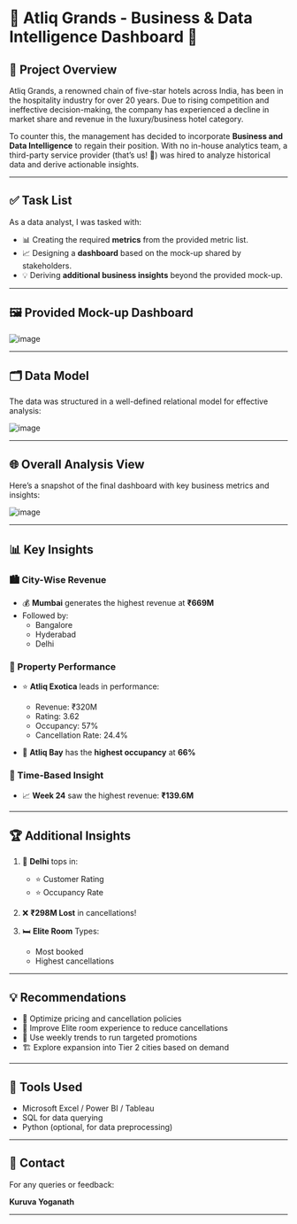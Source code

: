# 🏨 Atliq Grands - Business & Data Intelligence Dashboard 🚀

## 📘 Project Overview

Atliq Grands, a renowned chain of five-star hotels across India, has been in the hospitality industry for over 20 years. Due to rising competition and ineffective decision-making, the company has experienced a decline in market share and revenue in the luxury/business hotel category.

To counter this, the management has decided to incorporate **Business and Data Intelligence** to regain their position. With no in-house analytics team, a third-party service provider (that’s us! 🙌) was hired to analyze historical data and derive actionable insights.

---

## ✅ Task List

As a data analyst, I was tasked with:

- 📊 Creating the required **metrics** from the provided metric list.
- 📈 Designing a **dashboard** based on the mock-up shared by stakeholders.
- 💡 Deriving **additional business insights** beyond the provided mock-up.

---

## 🖼️ Provided Mock-up Dashboard

![image](https://github.com/user-attachments/assets/50fda6d2-095a-4429-9832-84a7e52203ca)

---

## 🗂️ Data Model

The data was structured in a well-defined relational model for effective analysis:

![image](https://github.com/user-attachments/assets/34f964ad-7b92-4d6a-bc0f-e39a64261ebb)

---

## 🌐 Overall Analysis View

Here’s a snapshot of the final dashboard with key business metrics and insights:

![image](https://github.com/user-attachments/assets/5882098a-87c3-4058-8cb9-768775ac2cfe)

---

## 📊 Key Insights

### 🏙️ City-Wise Revenue
- 💰 **Mumbai** generates the highest revenue at **₹669M**
- Followed by:
  - Bangalore
  - Hyderabad
  - Delhi

### 🏨 Property Performance
- ⭐ **Atliq Exotica** leads in performance:
  - Revenue: ₹320M
  - Rating: 3.62
  - Occupancy: 57%
  - Cancellation Rate: 24.4%

- 🌊 **Atliq Bay** has the **highest occupancy** at **66%**

### 📅 Time-Based Insight
- 📈 **Week 24** saw the highest revenue: **₹139.6M**

---

## 🏆 Additional Insights

1. 🏢 **Delhi** tops in:
   - ⭐ Customer Rating
   - ⭐ Occupancy Rate

2. ❌ **₹298M Lost** in cancellations!

3. 🛏️ **Elite Room** Types:
   - Most booked
   - Highest cancellations

---

## 💡 Recommendations

- 🎯 Optimize pricing and cancellation policies
- 🌟 Improve Elite room experience to reduce cancellations
- 📆 Use weekly trends to run targeted promotions
- 🏗️ Explore expansion into Tier 2 cities based on demand

---

## 🔧 Tools Used

- Microsoft Excel / Power BI / Tableau
- SQL for data querying
- Python (optional, for data preprocessing)

---

## 📩 Contact

For any queries or feedback:

**Kuruva Yoganath**  

---
